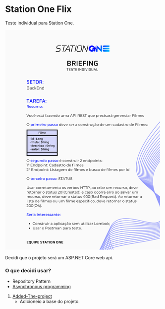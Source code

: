 # Station One Flix
Teste individual para Station One.

<img src="https://github.com/AndyAtonement/station-one-flix/blob/master/back.png" width="500px" />

Decidi que o projeto será um ASP.NET Core web api.

### O que decidi usar?

* Repository Pattern
* [Asynchronous programming](https://docs.microsoft.com/en-us/dotnet/csharp/async)

1. [Added-The-project](https://github.com/AndyAtonement/station-one-flix/tree/Added-the-project)
      * Adicioneio a base do projeto.
